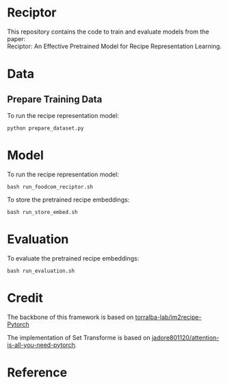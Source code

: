 # Reciptor
This repository contains the code to train and evaluate models from the paper:  
Reciptor: An Effective Pretrained Model for Recipe Representation Learning.

# Data
## Prepare Training Data
To run the recipe representation model:
```shell
python prepare_dataset.py
```
# Model
To run the recipe representation model:
```shell
bash run_foodcom_reciptor.sh
```
To store the pretrained recipe embeddings:
```shell
bash run_store_embed.sh
```
# Evaluation
To evaluate the pretrained recipe embeddings:
```shell
bash run_evaluation.sh
```
# Credit
The backbone of this framework is based on [torralba-lab/im2recipe-Pytorch](https://github.com/torralba-lab/im2recipe-Pytorch)

The implementation of Set Transforme is based on [jadore801120/attention-is-all-you-need-pytorch](https://github.com/TropComplique/set-transformer).

# Reference